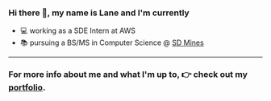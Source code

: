 ### Hi there 👋, my name is Lane and I'm currently
- :computer: working as a SDE Intern at AWS
- :books: pursuing a BS/MS in Computer Science @ [SD Mines](https://www.sdsmt.edu)
---
### For more info about me and what I'm up to, :point_right: check out my [portfolio](https://www.lanemoseley.dev).



<!--

**lanemoseley/lanemoseley** is a ✨ _special_ ✨ repository because its `README.md` (this file) appears on your GitHub profile.

Here are some ideas to get you started:

- 🔭 I’m currently working on ...
- 🌱 I’m currently learning ...
- 👯 I’m looking to collaborate on ...
- 🤔 I’m looking for help with ...
- 💬 Ask me about ...
- 📫 How to reach me: ...
- 😄 Pronouns: ...
- ⚡ Fun fact: ...

-->
